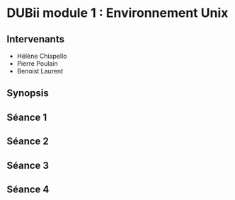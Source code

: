 # DUBii module 1 : Environnement Unix


## Intervenants

- Hélène Chiapello
- Pierre Poulain
- Benoist Laurent


## Synopsis


## Séance 1 


## Séance 2


## Séance 3


## Séance 4



